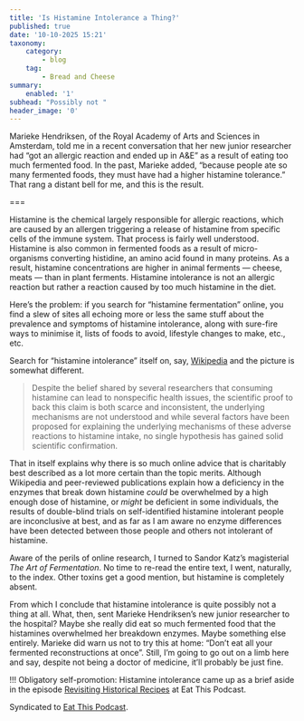```yaml
---
title: 'Is Histamine Intolerance a Thing?'
published: true
date: '10-10-2025 15:21'
taxonomy:
    category:
        - blog
    tag:
        - Bread and Cheese
summary:
    enabled: '1'
subhead: "Possibly not "
header_image: '0'
---
```


Marieke Hendriksen, of the Royal Academy of Arts and Sciences in Amsterdam, told me in a recent conversation that her new junior researcher had “got an allergic reaction and ended up in A&E” as a result of eating too much fermented food. In the past, Marieke added, “because people ate so many fermented foods, they must have had a higher histamine tolerance.” That rang a distant bell for me, and this is the result.

===

Histamine is the chemical largely responsible for allergic reactions, which are caused by an allergen triggering a release of histamine from specific cells of the immune system. That process is fairly well understood. Histamine is also common in fermented foods as a result of micro-organisms converting histidine, an amino acid found in many proteins. As a result, histamine concentrations are higher in animal ferments — cheese, meats — than in plant ferments. Histamine intolerance is not an allergic reaction but rather a reaction caused by too much histamine in the diet.

Here’s the problem: if you search for “histamine fermentation” online, you find a slew of sites all echoing more or less the same stuff about the prevalence and symptoms of histamine intolerance, along with sure-fire ways to minimise it, lists of foods to avoid, lifestyle changes to make, etc., etc. 

Search for “histamine intolerance” itself on, say, [Wikipedia](https://en.wikipedia.org/wiki/Histamine_intolerance) and the picture is somewhat different.

> Despite the belief shared by several researchers that consuming histamine can lead to nonspecific health issues, the scientific proof to back this claim is both scarce and inconsistent, the underlying mechanisms are not understood and while several factors have been proposed for explaining the underlying mechanisms of these adverse reactions to histamine intake, no single hypothesis has gained solid scientific confirmation.

That in itself explains why there is so much online advice that is charitably best described as a lot more certain than the topic merits. Although Wikipedia and peer-reviewed publications explain how a deficiency in the enzymes that break down histamine _could_ be overwhelmed by a high enough dose of histamine, or _might_ be deficient in some individuals, the results of double-blind trials on self-identified histamine intolerant people are inconclusive at best, and as far as I am aware no enzyme differences have been detected between those people and others not intolerant of histamine.

Aware of the perils of online research, I turned to Sandor Katz’s magisterial _The Art of Fermentation_. No time to re-read the entire text, I went, naturally, to the index. Other toxins get a good mention, but histamine is completely absent.

From which I conclude that histamine intolerance is quite possibly not a thing at all. What, then, sent Marieke Hendriksen’s new junior researcher to the hospital? Maybe she really did eat so much fermented food that the histamines overwhelmed her breakdown enzymes. Maybe something else entirely. Marieke did warn us not to try this at home: “Don’t eat all your fermented reconstructions at once”. Still, I’m going to go out on a limb here and say, despite not being a doctor of medicine, it’ll probably be just fine.

!!! Obligatory self-promotion: Histamine intolerance came up as a brief aside in the episode [Revisiting Historical Recipes](https://www.eatthispodcast.com/past-taste/) at Eat This Podcast.

Syndicated to <a href="https://www.eatthispodcast.com/histamine" class="u-syndication">Eat This Podcast</a>.